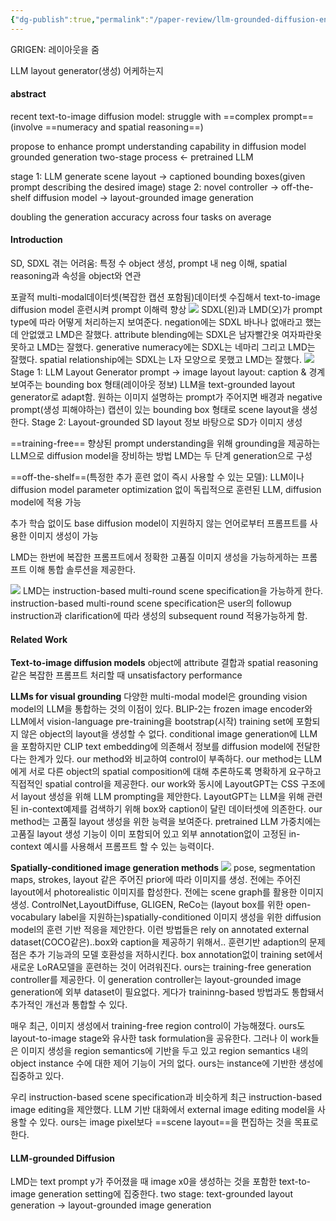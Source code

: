 ```yaml
---
{"dg-publish":true,"permalink":"/paper-review/llm-grounded-diffusion-enhancing-prompt-understanding-of-text-to-image-diffusion-models-with-large-language-models/"}
---
```


GRIGEN: 레이아웃을 줌

LLM layout generator(생성) 어케하는지

#### abstract
recent text-to-image diffusion model: struggle with ==complex prompt==(involve ==numeracy and spatial reasoning==)

propose to enhance prompt understanding capability in diffusion model
grounded generation two-stage process <- pretrained LLM

stage 1: LLM generate scene layout -> captioned bounding boxes(given prompt describing the desired image)
stage 2: novel controller -> off-the-shelf diffusion model -> layout-grounded image generation

doubling the generation accuracy across four tasks on average

#### Introduction
SD, SDXL 겪는 어려움: 특정 수 object 생성, prompt 내 neg 이해, spatial reasoning과 속성을 object와 연관

포괄적 multi-modal데이터셋(복잡한 캡션 포함됨)데이터셋 수집해서 text-to-image diffusion model 훈련시켜 prompt 이해력 향상
![](https://i.imgur.com/BfbwR9K.png)
SDXL(왼)과 LMD(오)가 prompt type에 따라 어떻게 처리하는지 보여준다.
negation에는 SDXL 바나나 없애라고 했는데 안없앴고 LMD은 잘했다.
attribute blending에는 SDXL은 남자빨간옷 여자파란옷 못하고 LMD는 잘했다.
generative numeracy에는 SDXL는 네마리 그리고 LMD는 잘했다.
spatial relationship에는 SDXL는 L자 모양으로 못했고 LMD는 잘했다.
![](https://i.imgur.com/U2BtCKj.png)
Stage 1: LLM Layout Generator
	prompt -> image layout
	layout: caption & 경계 보여주는 bounding box 형태(레이아웃 정보)
	LLM을 text-grounded layout generator로 adapt함.
	원하는 이미지 설명하는 prompt가 주어지면 배경과 negative prompt(생성 피해야하는) 캡션이 있는 bounding box 형태로 scene layout을 생성한다.
Stage 2: Layout-grounded SD
	layout 정보 바탕으로 SD가 이미지 생성
	

==training-free== 향상된 prompt understanding을 위해 grounding을 제공하는 LLM으로 diffusion model을 장비하는 방법
LMD는 두 단계 generation으로 구성

==off-the-shelf==(특정한 추가 훈련 없이 즉시 사용할 수 있는 모델): LLM이나 diffusion model parameter optimization 없이 독립적으로 훈련된 LLM, diffusion model에 적용 가능

추가 학습 없이도 base diffusion model이 지원하지 않는 언어로부터 프롬프트를 사용한 이미지 생성이 가능

LMD는 한번에 복잡한 프롬프트에서 정확한 고품질 이미지 생성을 가능하게하는 프롬프트 이해 통합 솔루션을 제공한다.

![](https://i.imgur.com/Yv7CqnH.png)
LMD는 instruction-based multi-round scene specification을 가능하게 한다.
instruction-based multi-round scene specification은 user의 followup instruction과 clarification에 따라 생성의 subsequent round 적용가능하게 함.

#### Related Work
**Text-to-image diffusion models**
object에 attribute 결합과 spatial reasoning같은 복잡한 프롬프트 처리할 때 unsatisfactory performance

**LLMs for visual grounding**
다양한 multi-modal model은 grounding vision model의 LLM을 통합하는 것의 이점이 있다.
BLIP-2는 frozen image encoder와 LLM에서 vision-language pre-training을 bootstrap(시작)
training set에 포함되지 않은 object의 layout을 생성할 수 없다.
conditional image generation에 LLM을 포함하지만 CLIP text embedding에 의존해서 정보를 diffusion model에 전달한다는 한계가 있다.
our method와 비교하여 control이 부족하다. our method는 LLM에게 서로 다른 object의 spatial composition에 대해 추론하도록 명확하게 요구하고 직접적인 spatial control을 제공한다.
our work와 동시에 LayoutGPT는 CSS 구조에서 layout 생성을 위해 LLM prompting을 제안한다.
LayoutGPT는 LLM을 위해 관련된 in-context예제를 검색하기 위해 box와 caption이 달린 데이터셋에 의존한다. our method는 고품질 layout 생성을 위한 능력을 보여준다. pretrained LLM 가중치에는 고품질 layout 생성 기능이 이미 포함되어 있고 외부 annotation없이 고정된 in-context 예시를 사용해서 프롬프트 할 수 있는 능력이다.

**Spatially-conditioned image generation methods**
![](https://i.imgur.com/ytRZvkA.png)
pose, segmentation maps, strokes, layout 같은 주어진 prior에 따라 이미지를 생성.
전에는 주어진 layout에서 photorealistic 이미지를 합성한다.
전에는 scene graph를 활용한 이미지 생성.
ControlNet,LayoutDiffuse, GLIGEN, ReCo는 (layout box를 위한 open-vocabulary label을 지원하는)spatially-conditioned 이미지 생성을 위한 diffusion model의 훈련 기반 적응을 제안한다. 이런 방법들은 rely on annotated external dataset(COCO같은)..box와 caption을 제공하기 위해서..
훈련기반 adaption의 문제점은 추가 기능과의 모델 호환성을 저하시킨다. box annotation없이 training set에서 새로운 LoRA모델을 훈련하는 것이 어려워진다.
ours는 training-free generation controller를 제공한다. 이 generation controller는 layout-grounded image generation에 외부 dataset이 필요없다. 게다가 traininng-based 방법과도 통합돼서 추가적인 개선과 통합할 수 있다.

매우 최근, 이미지 생성에서 training-free region control이 가능해졌다. ours도 layout-to-image stage와 유사한 task formulation을 공유한다. 그러나 이 work들은 이미지 생성을 region semantics에 기반을 두고 있고 region semantics 내의 object instance 수에 대한 제어 기능이 거의 없다. 
ours는 instance에 기반한 생성에 집중하고 있다.

우리 instruction-based scene specification과 비슷하게 최근 instruction-based image editing을 제안했다.
LLM 기반 대화에서 external image editing model을 사용할 수 있다.
ours는 image pixel보다 ==scene layout==을 편집하는 것을 목표로 한다.

#### LLM-grounded Diffusion
LMD는 text prompt y가 주어졌을 때 image x0을 생성하는 것을 포함한 text-to-image generation setting에 집중한다.
two stage: text-grounded layout generation -> layout-grounded image generation